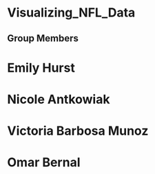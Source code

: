 # Visualizing_NFL_Data

## Group Members
# Emily Hurst
# Nicole Antkowiak
# Victoria Barbosa Munoz
# Omar Bernal
